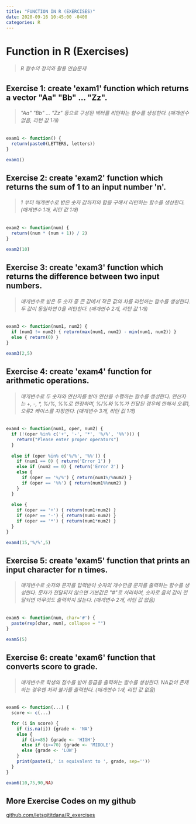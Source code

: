 ```yaml
---
title: "FUNCTION IN R (EXERCISES)"
date: 2020-09-16 10:45:00 -0400
categories: R
---
```



# Function in R (Exercises)
> <h6> R 함수의 정의와 활용 연습문제 </h6>




## Exercise 1: create 'exam1' function which returns a vector "Aa" "Bb" ... "Zz".
> <h6> "Aa" "Bb" ... "Zz" 등으로 구성된 벡터를 리턴하는 함수를 생성한다. (매개변수 없음, 리턴 값 1개)</h6>

```R
exam1 <- function() {
  return(paste0(LETTERS, letters))
}

exam1()
```



## Exercise 2: create 'exam2' function which returns the sum of 1 to an input number 'n'.
> <h6>1 부터 매개변수로 받은 숫자 값까지의 합을 구해서 리턴하는 함수를 생성한다. (매개변수 1개, 리턴 값 1개)</h6>

```R
exam2 <- function(num) {
  return((num * (num + 1)) / 2)
}

exam2(10)
```



## Exercise 3: create 'exam3' function which returns the difference between two input numbers.
> <h6>매개변수로 받은 두 숫자 중 큰 값에서 작은 값의 차를 리턴하는 함수를 생성한다. 두 값이 동일하면 0을 리턴한다. (매개변수 2개, 리턴 값 1개)</h6>

```R
exam3 <- function(num1, num2) {
  if (num1 != num2) { return(max(num1, num2) - min(num1, num2)) }
  else { return(0) }
}

exam3(2,5)
```



## Exercise 4: create 'exam4' function for arithmetic operations.
> <h6>매개변수로 두 숫자와 연산자를 받아 연산을 수행하는 함수를 생성한다. 연산자는 +, -, *, %/%, %%로 한정하며, %/%와 %%가 전달된 경우에 한해서 오류1, 오류2 케이스를 지정한다. (매개변수 3개, 리턴 값 1개)</h6>

```R
exam4 <- function(num1, oper, num2) {
  if (!(oper %in% c('+', '-', '*', '%/%', '%%'))) {
    return("Please enter proper operators")
  }
  
  else if (oper %in% c('%/%', '%%')) {
    if (num1 == 0) { return('Error 1') }
    else if (num2 == 0) { return('Error 2') }
    else {
      if (oper == '%/%') { return(num1%/%num2) }
      if (oper == '%%') { return(num1%%num2) }
    }
  }
  
  else {
    if (oper == '+') { return(num1+num2) }
    if (oper == '-') { return(num1-num2) }
    if (oper == '*') { return(num1*num2) }
  }
}

exam4(15,'%/%',5)
```



## Exercise 5: create 'exam5' function that prints an input character for n times.
> <h6>매개변수로 숫자와 문자를 입력받아 숫자의 개수만큼 문자를 출력하는 함수를 생성한다. 문자가 전달되지 않으면 기본값은 "#"로 처리하며, 숫자로 음의 값이 전달되면 아무것도 출력하지 않는다. (매개변수 2개, 리턴 값 없음)</h6>

```R
exam5 <- function(num, char='#') {
  paste(rep(char, num), collapse = "")
}

exam5(5)
```



## Exercise 6: create 'exam6' function that converts score to grade.
> <h6>매개변수로 학생의 점수를 받아 등급을 출력하는 함수를 생성한다. NA값이 존재하는 경우엔 처리 불가를 출력한다. (매개변수 1개, 리턴 값 없음)</h6>

```R
exam6 <- function(...) {
  score <- c(...)

  for (i in score) {
    if (is.na(i)) {grade <- 'NA'}
    else {
      if (i>=85) {grade <- 'HIGH'}
      else if (i>=70) {grade <- 'MIDDLE'}
      else {grade <- 'LOW'}
    }
    print(paste(i,' is equivalent to ', grade, sep=''))
  }
}

exam6(10,75,90,NA)
```


## More Exercise Codes on my github
[github.com/letsgititdana/R_exercises](https://github.com/letsgititdana/R_exercises)
